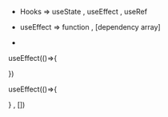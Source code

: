 - Hooks => useState , useEffect , useRef 

- useEffect => function , [dependency array]

-

useEffect(()=>{

})


useEffect(()=>{

} , [])